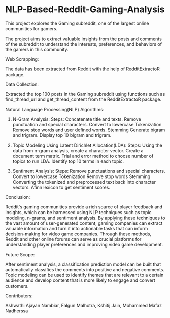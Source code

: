 # NLP-Based-Reddit-Gaming-Analysis

This project explores the Gaming subreddit, one of the largest online communities for gamers.

The project aims to extract valuable insights from the posts and comments of the subreddit to understand the interests, preferences, and behaviors of the gamers in this community.

Web Scrapping:

The data has been extracted from Reddit with the help of RedditExtractoR package.

Data Collection:

Extracted the top 100 posts in the Gaming subreddit using functions such as find_thread_url and get_thread_content from the RedditExtractoR package.

Natural Language Processing(NLP) Algorithms:

1. N-Gram Analysis:
  Steps: 
    Concatenate title and texts.
    Remove punctuation and special characters.
    Convert to lowercase
    Tokenization
    Remove stop words and user defined words.
    Stemming
    Generate bigram and trigram.
    Display top 10 bigram and trigram.
    
2. Topic Modeling Using Latent Dirichlet Allocation(LDA):
  Steps:
    Using the data from n-gram analysis, create a character vector.
    Create a document term matrix.
    Trial and error method to choose number of topics to run LDA.
    Identify top 10 terms in each topic.
    
3. Sentiment Analysis:
  Steps:
    Remove punctuations and special characters.
    Convert to lowercase
    Tokenization
    Remove stop words
    Stemming
    Converting the tokenized and preprocessed text back into character vectors.
    Afinn lexicon to get sentiment scores.
    
Conclusion:

  Reddit's gaming communities provide a rich source of player feedback and insights, which can be harnessed using NLP techniques such as topic modeling, n-grams,
  and sentiment analysis. By applying these techniques to the vast amount of user-generated content, gaming companies can extract valuable information and turn it into   actionable tasks that can inform decision-making for video game companies. Through these methods, Reddit and other online forums can serve as crucial platforms for     understanding player preferences and improving video game development.
  
Future Scope: 

  After sentiment analysis, a classification prediction model can be built that automatically classifies the comments into positive and negative comments. Topic         modeling can be used to identify themes that are relevant to a certain audience and develop content that is more likely to engage and convert customers.


Contributers:

  Ashwathi Ajayan Nambiar,
  Falgun Malhotra,
  Kshitij Jain,
  Mohammed Mafaz Nadherssa

